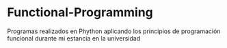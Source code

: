# Functional-Programming

Programas realizados en Phython aplicando los principios de programación funcional durante mi estancia en la universidad